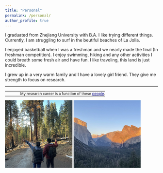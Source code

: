 ```yaml
---
title: "Personal"
permalink: /personal/
author_profile: true
---
```


I graduated from Zhejiang University with B.A. I like trying different things. Currently, I am struggling to surf in the beutiful beaches of La Jolla. 

I enjoyed basketball when I was a freshman and we nearly made the final (In freshman competition). I enjoy swimming, hiking and any other activities I could breath some fresh air and have fun. I like traveling, this land is just incredible. 

I grew up in a very warm family and I have a lovely girl friend. They give me strength to focus on research.

-----
<html>
<style>
table, th, td {
  border:0px solid black;
  padding:0;
  border-collapse:collapse;
  font-size: 0.93em;
}
</style>
<body>
<table style="width:100%">
  <tr>
    <td style="width:40px; text-align:right; padding-right:10px; padding-top:10px"></td>
    <td>My research career is a function of these <a href="https://jiefeng-cse.github.io/thanks/" style="color:navy">people</a>.</td>
  </tr>
</table>
</body>
</html>

<img src="/images/love.jpg" width="44%">
<img src="/images/Yosemite.jpg" width="44%">
